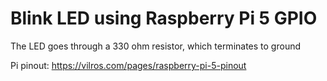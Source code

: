 # Blink LED using Raspberry Pi 5 GPIO

The LED goes through a 330 ohm resistor, which terminates to ground

Pi pinout: https://vilros.com/pages/raspberry-pi-5-pinout

